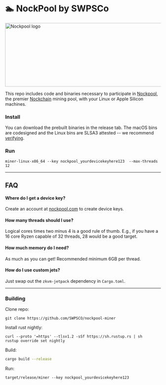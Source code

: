 # 🏊 NockPool by SWPSCo

<img width="624" height="206" alt="Nockpool logo" src="https://github.com/user-attachments/assets/cab9f6bd-0279-4d17-9c90-485954464394" />

This repo includes code and binaries necessary to participate in [Nockpool](https://nockpool.com), the premier [Nockchain](https://nockchain.org) mining pool, with your Linux or Apple Silicon machines.

### Install

You can download the prebuilt binaries in the release tab. The macOS bins are codesigned and the Linux bins are SLSA3 attested -- we recommend [verifying](https://github.com/slsa-framework/slsa-verifier).


### Run


```
miner-linux-x86_64 --key nockpool_yourdevicekeyhere123  --max-threads 12
```

---

## FAQ

#### Where do I get a device key?

Create an account at [nockpool.com](https://nockpool.com) to create device keys.

#### How many threads should I use?

Logical cores times two minus 4 is a good rule of thumb. E.g., if you have a 16 core Ryzen capable of 32 threads, 28 would be a good target.

#### How much memory do I need?

As much as you can get! Recommended minimum 6GB per thread.


#### How do I use custom jets?

Just swap out the `zkvm-jetpack` dependency in `Cargo.toml`.

--- 

### Building

Clone repo:

```
git clone https://github.com/SWPSCO/nockpool-miner
```

Install rust nightly:

```
curl --proto '=https' --tlsv1.2 -sSf https://sh.rustup.rs | sh
rustup override set nightly

```


Build:

```bash
cargo build --release
```

Run: 

```
target/release/miner --key nockpool_yourdevicekeyhere123
```

